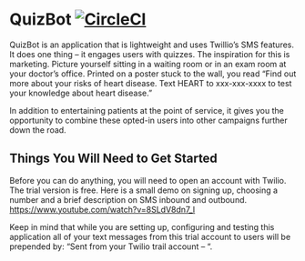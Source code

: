 # QuizBot [![CircleCI](https://circleci.com/gh/robotscissors/quizbot.svg?style=svg)](https://circleci.com/gh/robotscissors/quizbot)

QuizBot is an application that is lightweight and uses Twillio’s SMS features. It does one thing – it engages users with quizzes. The inspiration for this is marketing. Picture yourself sitting in a waiting room or in an exam room at your doctor’s office. Printed on a poster stuck to the wall, you read “Find out more about your risks of heart disease. Text HEART to xxx-xxx-xxxx to test your knowledge about heart disease.”

In addition to entertaining patients at the point of service, it gives you the opportunity to combine these opted-in users into other campaigns further down the road.

## Things You Will Need to Get Started
Before you can do anything, you will need to open an account with Twilio. The trial version is free. Here is a small demo on signing up, choosing a number and a brief description on SMS inbound and outbound. https://www.youtube.com/watch?v=8SLdV8dn7_I

Keep in mind that while you are setting up, configuring and testing this application all of your text messages from this trial account to users will be prepended by: “Sent from your Twilio trail account – “.
